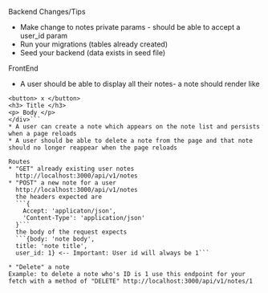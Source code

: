 Backend Changes/Tips
 * Make change to notes private params - should be able to accept a user_id param
 * Run your migrations (tables already created)
 * Seed your backend (data exists in seed file)

FrontEnd
* A user should be able to display all their notes- a note should render like
```<div class='note-card'>
<button> x </button>
<h3> Title </h3>
<p> Body </p>
</div>```
* A user can create a note which appears on the note list and persists when a page reloads
* A user should be able to delete a note from the page and that note should no longer reappear when the page reloads

Routes
* "GET" already existing user notes
  http://localhost:3000/api/v1/notes
* "POST" a new note for a user
  http://localhost:3000/api/v1/notes
  the headers expected are
  ```{
    Accept: 'applicaton/json',
    'Content-Type': 'application/json'
  }```
  the body of the request expects
  ```{body: 'note body',
  title: 'note title',
  user_id: 1} <-- Important: User id will always be 1```

* "Delete" a note
Example: to delete a note who's ID is 1 use this endpoint for your fetch with a method of "DELETE" http://localhost:3000/api/v1/notes/1
